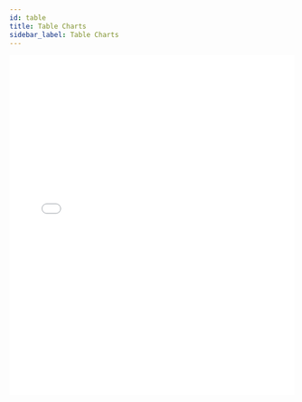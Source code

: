 ```yaml
---
id: table
title: Table Charts
sidebar_label: Table Charts
---
```


<iframe src="//fast.wistia.net/embed/iframe/69x1j4kjcz?videoFoam=true"
allowtransparency="true" frameBorder="0" scrolling="no" className="wistia_embed"
name="wistia_embed" allowFullScreen  width="100%" height="600"></iframe>
<script src="//fast.wistia.net/assets/external/iframe-api-v1.js"></script>
<br/>